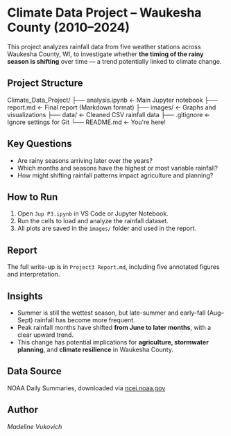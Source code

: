 # Climate Data Project – Waukesha County (2010–2024)

This project analyzes rainfall data from five weather stations across Waukesha County, WI, to investigate whether **the timing of the rainy season is shifting** over time — a trend potentially linked to climate change.

## Project Structure

Climate_Data_Project/
├── analysis.ipynb ← Main Jupyter notebook
├── report.md ← Final report (Markdown format)
├── images/ ← Graphs and visualizations
├── data/ ← Cleaned CSV rainfall data
├── .gitignore ← Ignore settings for Git
└── README.md ← You're here!


## Key Questions

- Are rainy seasons arriving later over the years?
- Which months and seasons have the highest or most variable rainfall?
- How might shifting rainfall patterns impact agriculture and planning?

## How to Run

1. Open `Jup P3.ipynb` in VS Code or Jupyter Notebook.
2. Run the cells to load and analyze the rainfall dataset.
3. All plots are saved in the `images/` folder and used in the report.

## Report

The full write-up is in `Project3 Report.md`, including five annotated figures and interpretation.

## Insights

- Summer is still the wettest season, but late-summer and early-fall (Aug–Sept) rainfall has become more frequent.
- Peak rainfall months have shifted **from June to later months**, with a clear upward trend.
- This change has potential implications for **agriculture, stormwater planning**, and **climate resilience** in Waukesha County.

## Data Source

NOAA Daily Summaries, downloaded via [ncei.noaa.gov](https://www.ncei.noaa.gov/)

## Author

*Madeline Vukovich*




